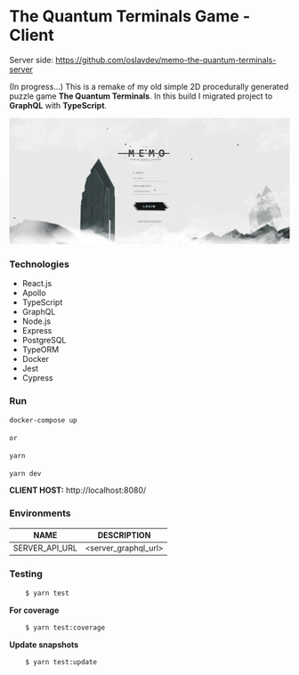 # The Quantum Terminals Game - Client

Server side: https://github.com/oslavdev/memo-the-quantum-terminals-server

(In progress...) This is a remake of my old simple 2D procedurally generated puzzle game **The Quantum Terminals**. In this build I migrated project to **GraphQL** with **TypeScript**.

![Alt text](readme/cover.jpg?raw=true 'Cover')

### Technologies

- React.js
- Apollo
- TypeScript
- GraphQL
- Node.js
- Express
- PostgreSQL
- TypeORM
- Docker
- Jest
- Cypress

### Run

```
docker-compose up

or

yarn

yarn dev

```

**CLIENT HOST:** http://localhost:8080/

### Environments

| NAME           |     DESCRIPTION      |
| -------------- | :------------------: |
| SERVER_API_URL | <server_graphql_url> |

### Testing

```sh
	$ yarn test

```

**For coverage**

```sh
	$ yarn test:coverage

```

**Update snapshots**

```sh
	$ yarn test:update
```
